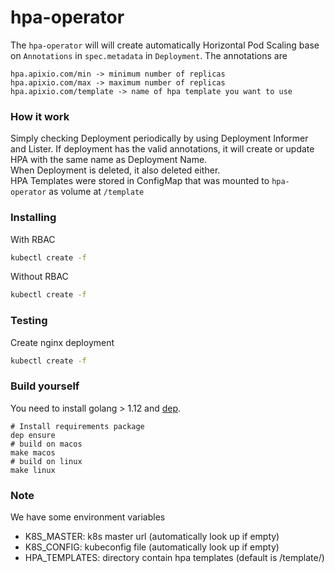 # hpa-operator

The `hpa-operator` will will create automatically Horizontal Pod Scaling base on `Annotations` in `spec.metadata` in `Deployment`. The annotations are
```
hpa.apixio.com/min -> minimum number of replicas
hpa.apixio.com/max -> maximum number of replicas 
hpa.apixio.com/template -> name of hpa template you want to use
```

### How it work
Simply checking Deployment periodically by using Deployment Informer and Lister. If deployment has the valid annotations, it will create or update HPA with the same name as Deployment Name.  
When Deployment is deleted, it also deleted either.  
HPA Templates were stored in ConfigMap that was mounted to `hpa-operator` as volume at `/template`
### Installing

With RBAC
```bash
kubectl create -f 
```

Without RBAC
```bash
kubectl create -f 
```

### Testing
Create nginx deployment
```bash
kubectl create -f 
```
  

### Build yourself
You need to install golang > 1.12 and [dep]().  
```
# Install requirements package
dep ensure
# build on macos
make macos
# build on linux
make linux
```

### Note
We have some environment variables
* K8S_MASTER: k8s master url (automatically look up if empty)
* K8S_CONFIG: kubeconfig file (automatically look up if empty)
* HPA_TEMPLATES: directory contain hpa templates (default is /template/)